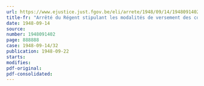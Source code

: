 ```yaml
---
url: https://www.ejustice.just.fgov.be/eli/arrete/1948/09/14/1948091402/justel
title-fr: "Arrêté du Régent stipulant les modalités de versement des cotisations de vacances pour les travailleurs de la navigation intérieure"
date: 1948-09-14
source:
number: 1948091402
page: 888888
case: 1948-09-14/32
publication: 1948-09-22
starts:
modifies:
pdf-original:
pdf-consolidated:
---
```


